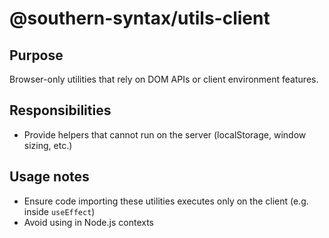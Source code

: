 # @southern-syntax/utils-client

## Purpose
Browser-only utilities that rely on DOM APIs or client environment features.

## Responsibilities
- Provide helpers that cannot run on the server (localStorage, window sizing, etc.)

## Usage notes
- Ensure code importing these utilities executes only on the client (e.g. inside `useEffect`)
- Avoid using in Node.js contexts
